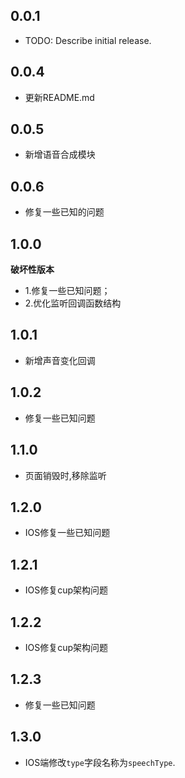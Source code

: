 ## 0.0.1

* TODO: Describe initial release.


## 0.0.4

* 更新README.md

## 0.0.5
* 新增语音合成模块


## 0.0.6
* 修复一些已知的问题

## 1.0.0
**破坏性版本**
* 1.修复一些已知问题；
* 2.优化监听回调函数结构

## 1.0.1
* 新增声音变化回调

## 1.0.2
* 修复一些已知问题

## 1.1.0
* 页面销毁时,移除监听

## 1.2.0
* IOS修复一些已知问题

## 1.2.1
* IOS修复cup架构问题

## 1.2.2
* IOS修复cup架构问题

## 1.2.3
* 修复一些已知问题

## 1.3.0
* IOS端修改`type`字段名称为`speechType`.